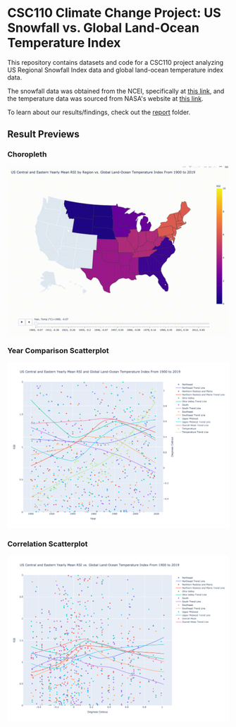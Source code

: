 # CSC110 Climate Change Project: US Snowfall vs. Global Land-Ocean Temperature Index

This repository contains datasets and code for a CSC110 project analyzing US Regional Snowfall Index data and global land-ocean temperature index data.

The snowfall data was obtained from the NCEI, specifically at [this link](https://www.ncei.noaa.gov/data/regional-snowfall-index/access/regional-snowfall-index_c20191218.csv), and the temperature data was sourced from NASA's website at [this link](https://data.giss.nasa.gov/gistemp/graphs/graph_data/Global_Mean_Estimates_based_on_Land_and_Ocean_Data/graph.txt).

To learn about our results/findings, check out the [report](./report) folder.

## Result Previews

### Choropleth

![Choropleth Preview](./previews/choropleth.gif)

### Year Comparison Scatterplot

![Year Comparison Scatterplot Preview](./previews/year_comparison_scatter_plot.png)

### Correlation Scatterplot

![Correlation Scatterplot Preview](./previews/correlation_scatter_plot.png)
